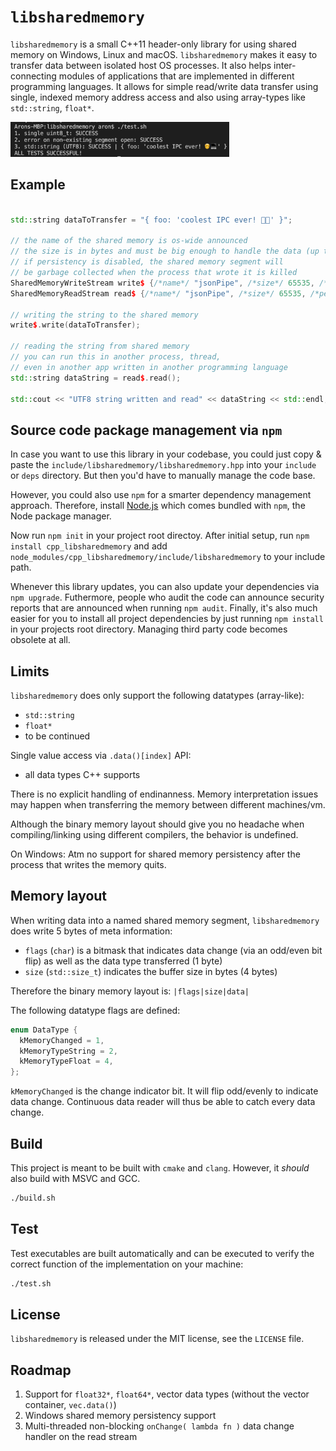 # `libsharedmemory`

`libsharedmemory` is a small C++11 header-only library for using shared memory on Windows, Linux and macOS. `libsharedmemory` makes it easy to transfer data between isolated host OS processes. It also helps inter-connecting modules of applications that are implemented in different programming languages. It allows for simple read/write data transfer using single, indexed memory address access and also using array-types like `std::string`, `float*`.

<img src="screenshot.png" width="350px" />

## Example

```cpp

std::string dataToTransfer = "{ foo: 'coolest IPC ever! 🧑‍💻' }";

// the name of the shared memory is os-wide announced
// the size is in bytes and must be big enough to handle the data (up to 4GiB)
// if persistency is disabled, the shared memory segment will
// be garbage collected when the process that wrote it is killed
SharedMemoryWriteStream write$ {/*name*/ "jsonPipe", /*size*/ 65535, /*persistent*/ true};
SharedMemoryReadStream read$ {/*name*/ "jsonPipe", /*size*/ 65535, /*persistent*/ true};

// writing the string to the shared memory
write$.write(dataToTransfer);

// reading the string from shared memory
// you can run this in another process, thread,
// even in another app written in another programming language
std::string dataString = read$.read();

std::cout << "UTF8 string written and read" << dataString << std::endl;
```

## Source code package management via `npm`

In case you want to use this library in your codebase,
you could just copy & paste the `include/libsharedmemory/libsharedmemory.hpp` into your `include` or `deps` directory. But then you'd have to manually manage the code base.

However, you could also use `npm` for a smarter dependency management approach.
Therefore, install [Node.js](https://www.nodejs.org) which comes bundled with `npm`, the Node package manager.

Now run `npm init` in your project root directoy.
After initial setup, run `npm install cpp_libsharedmemory` and add `node_modules/cpp_libsharedmemory/include/libsharedmemory` to your include path.

Whenever this library updates, you can also update your dependencies via
`npm upgrade`. Futhermore, people who audit the code can announce security 
reports that are announced when running `npm audit`. Finally, it's also much
easier for you to install all project dependencies by just running `npm install`
in your projects root directory. Managing third party code becomes obsolete at all. 

## Limits

`libsharedmemory` does only support the following datatypes (array-like):
- `std::string`
- `float*`
- to be continued

Single value access via `.data()[index]` API:
- all data types C++ supports

There is no explicit handling of endinanness. Memory interpretation 
issues may happen when transferring the memory between different machines/vm.

Although the binary memory layout should give you no headache
when compiling/linking using different compilers, 
the behavior is undefined.

On Windows: Atm no support for shared memory persistency after the process 
that writes the memory quits.

## Memory layout

When writing data into a named shared memory segment, `libsharedmemory`
does write 5 bytes of meta information:

- `flags` (`char`) is a bitmask that indicates data change (via an odd/even bit flip) as well as the data type transferred (1 byte)
- `size` (`std::size_t`) indicates the buffer size in bytes (4 bytes)

Therefore the binary memory layout is:
`|flags|size|data|`

The following datatype flags are defined:
```c
enum DataType {
  kMemoryChanged = 1,
  kMemoryTypeString = 2,
  kMemoryTypeFloat = 4,
};
```

`kMemoryChanged` is the change indicator bit. It will flip odd/evenly
to indicate data change. Continuous data reader will thus be able 
to catch every data change. 

## Build

This project is meant to be built with `cmake` and `clang`.
However, it _should_ also build with MSVC and GCC.

```sh
./build.sh
```

## Test

Test executables are built automatically and can be executed
to verify the correct function of the implementation on your machine:

```sh
./test.sh
```

## License

`libsharedmemory` is released under the MIT license, see the `LICENSE` file.

## Roadmap

1) Support for `float32*`, `float64*`, vector data types (without the vector container, `vec.data()`)
2) Windows shared memory persistency support
3) Multi-threaded non-blocking `onChange( lambda fn )` data change handler on the read stream